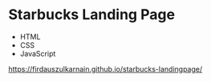 # Starbucks Landing Page
- HTML
- CSS
- JavaScript

<https://firdauszulkarnain.github.io/starbucks-landingpage/>
